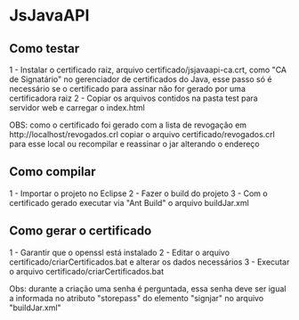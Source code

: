# JsJavaAPI

## Como testar

1 - Instalar o certificado raiz, arquivo certificado/jsjavaapi-ca.crt, como "CA de Signatário" no gerenciador de certificados do Java, esse passo só é necessário se o certificado para assinar não for gerado por uma certificadora raiz
2 - Copiar os arquivos contidos na pasta test para servidor web e carregar o index.html

OBS: como o certificado foi gerado com a lista de revogação em http://localhost/revogados.crl copiar o arquivo certificado/revogados.crl para esse local ou recompilar e reassinar o jar alterando o endereço

## Como compilar

1 - Importar o projeto no Eclipse
2 - Fazer o build do projeto
3 - Com o certificado gerado executar via "Ant Build" o arquivo buildJar.xml

## Como gerar o certificado

1 - Garantir que o openssl está instalado
2 - Editar o arquivo certificado/criarCertificados.bat e alterar os dados necessários
3 - Executar o arquivo certificado/criarCertificados.bat

Obs: durante a criação uma senha é perguntada, essa senha deve ser igual a informada no atributo "storepass" do elemento "signjar" no arquivo "buildJar.xml"
